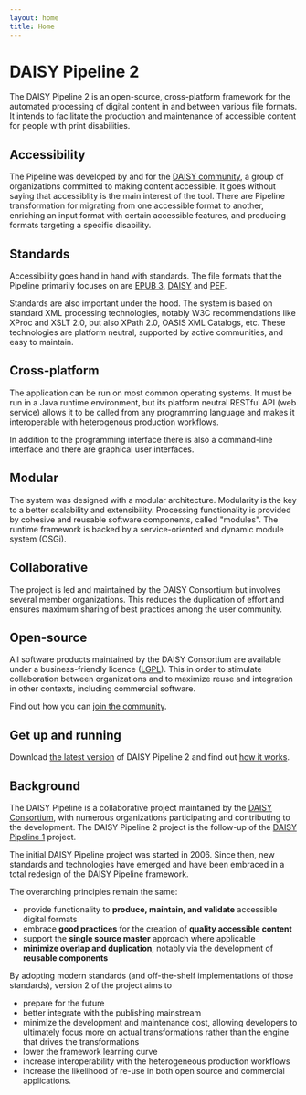 ```yaml
---
layout: home
title: Home
---
```

# DAISY Pipeline 2

The DAISY Pipeline 2 is an open-source, cross-platform framework for
the automated processing of digital content in and between various
file formats. It intends to facilitate the production and maintenance
of accessible content for people with print disabilities.

## Accessibility

The Pipeline was developed by and for the
[DAISY community](http://www.daisy.org/), a group of organizations
committed to making content accessible. It goes without saying that
accessiblity is the main interest of the tool. There are Pipeline
transformation for migrating from one accessible format to another,
enriching an input format with certain accessible features, and
producing formats targeting a specific disability.

## Standards

Accessibility goes hand in hand with standards. The file formats that
the Pipeline primarily focuses on are [EPUB 3](http://idpf.org/epub/301),
[DAISY](http://www.daisy.org/specifications) and
[PEF](http://pef-format.org/?page_id=15).

Standards are also important under the hood. The system is based on
standard XML processing technologies, notably W3C recommendations like
XProc and XSLT 2.0, but also XPath 2.0, OASIS XML Catalogs, etc. These
technologies are platform neutral, supported by active communities,
and easy to maintain.

## Cross-platform

The application can be run on most common operating systems. It must
be run in a Java runtime environment, but its platform neutral RESTful
API (web service) allows it to be called from any programming language
and makes it interoperable with heterogenous production workflows.

In addition to the programming interface there is also a command-line
interface and there are graphical user interfaces.

## Modular

The system was designed with a modular architecture. Modularity is the
key to a better scalability and extensibility. Processing
functionality is provided by cohesive and reusable software
components, called "modules". The runtime framework is backed by a
service-oriented and dynamic module system (OSGi).

## Collaborative

The project is led and maintained by the DAISY Consortium but involves
several member organizations. This reduces the duplication of effort
and ensures maximum sharing of best practices among the user
community.

## Open-source

All software products maintained by the DAISY Consortium are available
under a business-friendly licence
([LGPL](https://www.gnu.org/licenses/lgpl.html)). This in order to
stimulate collaboration between organizations and to maximize reuse
and integration in other contexts, including commercial software.

<!--
Free software (free as in freedom)?
-->

Find out how you can [join the community](Contribute).

<section class="important">

## Get up and running

Download [the latest version](Download.html#latest-version) of DAISY
Pipeline 2 and find out [how it works](Get-Help).

</section>

<!--
## Feature Highlights
-->

## Background

The DAISY Pipeline is a collaborative project maintained by the
[DAISY Consortium](http://www.daisy.org/), with numerous organizations
participating and contributing to the development. The DAISY Pipeline
2 project is the follow-up of the
[DAISY Pipeline 1](http://www.daisy.org/pipeline) project.

The initial DAISY Pipeline project was started in 2006. Since then,
new standards and technologies have emerged and have been embraced in
a total redesign of the DAISY Pipeline framework.

The overarching principles remain the same:

- provide functionality to __produce, maintain, and validate__ accessible digital formats
- embrace __good practices__ for the creation of __quality accessible content__
- support the __single source master__ approach where applicable
- __minimize overlap and duplication__, notably via the development of __reusable components__

By adopting modern standards (and off-the-shelf implementations of
those standards), version 2 of the project aims to

- prepare for the future
- better integrate with the publishing mainstream
- minimize the development and maintenance cost, allowing developers
  to ultimately focus more on actual transformations rather than the
  engine that drives the transformations
- lower the framework learning curve
- increase interoperability with the heterogeneous production workflows
- increase the likelihood of re-use in both open source and commercial applications.


<!-- [Learn more](...) -->


<!-- The project page on http://www.daisy.org/pipeline2 contains a shorter version of this page plus some administrative stuff:

The DAISY Pipeline 2 is an ongoing project to develop an open-source, cross-platform framework for the automated processing of digital content, supporting various input and output formats. It intends to facilitate the production and maintenance of accessible content for people with print disabilities. It is the follow-up and total redesign of the original <a href="http://www.daisy.org/pipeline">DAISY Pipeline 1</a> project.

A follow-up of the DAISY Pipeline 1 project
-------------------------------------------

The initial DAISY Pipeline project was started in 2006. Since then, new standards and technologies have emerged and have been embraced in a total redesign of the DAISY Pipeline framework.

The overarching principles remain the same:

- provide functionality to __produce, maintain, and validate__ accessible digital formats
- embrace __good practices__ for the creation of __quality accessible content__
- support the __single source master__ approach where applicable
- __minimize overlap and duplication__, notably via the development of __reusable components__

By adopting modern standards (and off-the-shelf implementations of those standards), version 2 of the project aims to

- prepare for the future
- better integrate with the publishing mainstream
- minimize the development and maintenance cost, allowing developers to ultimately focus more on actual transformations rather than the engine that drives the transformations
- lower the framework learning curve
- increase interoperability with the heterogeneous production workflows
- increase the likelihood of re-use in both open source and commercial applications.

More information
----------------

For more information on the Pipeline 2 project, please see:

- The Pipeline 2 [website](http://daisy.github.io/pipeline/).
- The Pipeline 2 [development site](https://github.com/daisy/pipeline), hosted on Github
- The Pipeline 2 [current work plan for
  2018](https://docs.google.com/document/d/104Ie8i3Uwo6vpyY9DXUVBfjr7FIA-jUf0sIjXgBgV4s/pub)
  (see also previous work plans for
  [2017](https://docs.google.com/document/d/11M-RamTdRJgjkJxKeR81V6T1Ycg2OL6fW5nOKKgUdEs/pub),
  [2016](https://docs.google.com/document/d/1VfAsEcoC301bDIr8cQ51VyiF_1UU98OM-1G7Yuh06E0/pub),
  [2015](https://docs.google.com/document/d/1wVVbSVHV6FmxnRiwwkknWJ4YH1rJbhPri8JxU0oe6XI/pub),
  [2014-15](https://docs.google.com/file/d/0B175tOPv2T71bGhrd1BqTHRHbFU),
  [2012-13](https://code.google.com/p/daisy-pipeline/wiki/ProjectCharterPhase2)
  and
  [2010-11](https://code.google.com/p/daisy-pipeline/wiki/ProjectCharterPhase1))

-->

